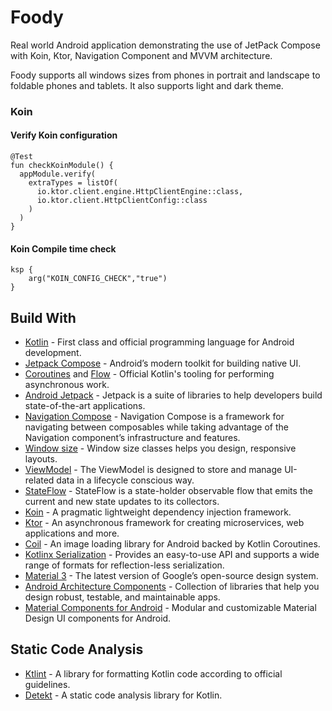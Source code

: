 # Foody
Real world Android application demonstrating the use of JetPack Compose with Koin, Ktor, Navigation Component and MVVM architecture.

Foody supports all windows sizes from phones in portrait and landscape to foldable phones and tablets. It also supports light and dark theme.

### Koin
#### Verify Koin configuration
```
@Test
fun checkKoinModule() {
  appModule.verify(
    extraTypes = listOf(
      io.ktor.client.engine.HttpClientEngine::class,
      io.ktor.client.HttpClientConfig::class
    )
  )
}
```

#### Koin Compile time check
```
ksp {
    arg("KOIN_CONFIG_CHECK","true")
}
```

## Build With
- [Kotlin](https://kotlinlang.org/) - First class and official programming language for Android development.
- [Jetpack Compose](https://developer.android.com/jetpack/compose) - Android’s modern toolkit for building native UI.
- [Coroutines](https://kotlinlang.org/docs/reference/coroutines-overview.html) and [Flow](https://kotlinlang.org/docs/reference/coroutines/flow.html#asynchronous-flow) - Official Kotlin's tooling for performing asynchronous work.
- [Android Jetpack](https://developer.android.com/jetpack) - Jetpack is a suite of libraries to help developers build state-of-the-art applications.
- [Navigation Compose](https://developer.android.com/jetpack/compose/navigation) - Navigation Compose is a framework for navigating between composables while taking advantage of the Navigation component’s infrastructure and features.
- [Window size](https://developer.android.com/guide/topics/large-screens/support-different-screen-sizes#window_size_classes) - Window size classes helps you design, responsive layouts.
- [ViewModel](https://developer.android.com/topic/libraries/architecture/viewmodel) - The ViewModel is designed to store and manage UI-related data in a lifecycle conscious way.
- [StateFlow](https://developer.android.com/kotlin/flow/stateflow-and-sharedflow#stateflow) - StateFlow is a state-holder observable flow that emits the current and new state updates to its collectors.
- [Koin](https://insert-koin.io/) - A pragmatic lightweight dependency injection framework.
- [Ktor](https://github.com/ktorio/ktor) - An asynchronous framework for creating microservices, web applications and more.
- [Coil](https://github.com/coil-kt/coil) - An image loading library for Android backed by Kotlin Coroutines.
- [Kotlinx Serialization](https://github.com/Kotlin/kotlinx.serialization) - Provides an easy-to-use API and supports a wide range of formats for reflection-less serialization.
- [Material 3](https://m3.material.io/) - The latest version of Google’s open-source design system.
- [Android Architecture Components](https://developer.android.com/topic/libraries/architecture) - Collection of libraries that help you design robust, testable, and maintainable apps.
- [Material Components for Android](https://github.com/material-components/material-components-android) - Modular and customizable Material Design UI components for Android.

## Static Code Analysis
- [Ktlint](https://github.com/JLLeitschuh/ktlint-gradle) - A library for formatting Kotlin code according to official guidelines.
- [Detekt](https://github.com/detekt/detekt) - A static code analysis library for Kotlin.
